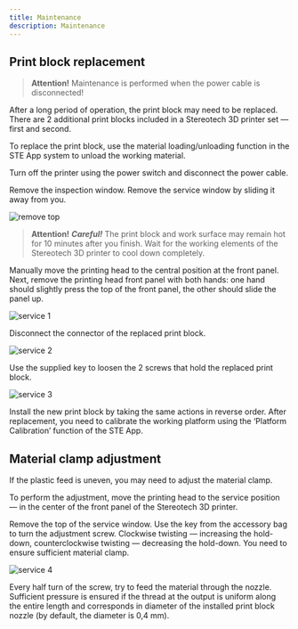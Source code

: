 ```yaml
---
title: Maintenance
description: Maintenance
---
```


## Print block replacement

> **Attention!** Maintenance is performed when the power cable is disconnected!

After a long period of operation, the print block may need to be replaced. There are 2 additional print blocks included in a Stereotech 3D printer set — first and second.

To replace the print block, use the material loading/unloading function in the STE App system to unload the working material.

Turn off the printer using the power switch and disconnect the power cable.

Remove the inspection window. Remove the service window by sliding it away from you.

![remove top](/docs/ste320/service/remove_top.jpg)

> **Attention!** ***Careful!*** The print block and work surface may remain hot for 10 minutes after you finish. Wait for the working elements of the Stereotech 3D printer to cool down completely.

Manually move the printing head to the central position at the front panel. Next, remove the printing head front panel with both hands: one hand should slightly press the top of the front panel, the other should slide the panel up.

![service 1](/docs/ste320/service/remove_cover.jpg)

Disconnect the connector of the replaced print block.

![service 2](/docs/ste320/service/printhead_wiring.jpg)

Use the supplied key to loosen the 2 screws that hold the replaced print block.

![service 3](/docs/ste320/service/printblock_tighten.jpg)

Install the new print block by taking the same actions in reverse order. After replacement, you need to calibrate the working platform using the ‘Platform Calibration’ function of the STE App.

## Material clamp adjustment

If the plastic feed is uneven, you may need to adjust the material clamp.

To perform the adjustment, move the printing head to the service position — in the center of the front panel of the Stereotech 3D printer.

Remove the top of the service window. Use the key from the accessory bag to turn the adjustment screw. Clockwise twisting — increasing the hold-down, counterclockwise twisting — decreasing the hold-down. You need to ensure sufficient material clamp.

![service 4](/docs/ste320/service/extruder_tighten.jpg)

Every half turn of the screw, try to feed the material through the nozzle. Sufficient pressure is ensured if the thread at the output is uniform along the entire length and corresponds in diameter of the installed print block nozzle (by default, the diameter is 0,4 mm).



